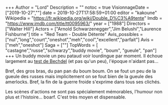+++
Author = "Lord"
Description = ""
notoc = true
VisionnageDate = ["2019-10-27",""]
date = 2019-10-27T17:58:59+01:00
editor = "kakoune"
Wikipedia = "https://fr.wikipedia.org/wiki/Double_D%C3%A9tente"
Imdb = "https://www.imdb.com/title/tt0095963/"
year = ["1988"]
Directors = ["Walter Hill"]
Actors = ["Arnold Schwarzenegger","Jim Belushi","Laurence Fishburne"]
title = "Red Team - Double Détente"
Avis_possibles = ["nul","long","court","oneshot","meh","cool","excellent","parfait"]
Avis = ["meh","oneshot"] 
Saga = [""]
TopWords = [  "castagne","russe","schwarzy","buddy movie", "boum", "gueule", "pan"]
+++
Un buddy movie un peu pataud voir lourdingue par moment.
Il échoue largement au [test de Bechdel](https://fr.wikipedia.org/wiki/Test_de_Bechdel) (et pas qu'un peu), l'époque n'aidant pas…

Bref, des gros bras, du pan pan du boum boum.
On se fout un peu de la gueule des russes mais implicitement on se fout bien de la gueule des amerlocks.
Bref, la fin de la guerre froide s'exprime dans tous ses clichés.

Les scènes d'actions ne sont pas spécialement mémorables, l'humour non plus et l'histoire… boarf.
C'est très moyen et dispensable.
